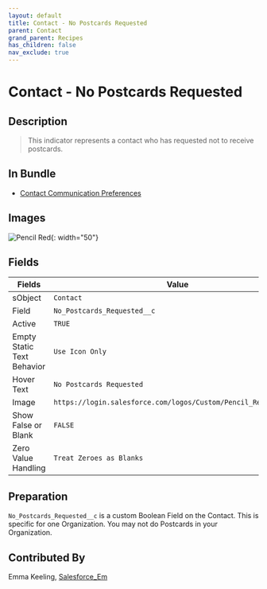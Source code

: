 ```yaml
---
layout: default
title: Contact - No Postcards Requested
parent: Contact
grand_parent: Recipes
has_children: false
nav_exclude: true
---
```



# Contact - No Postcards Requested

## Description
> This indicator represents a contact who has requested not to receive postcards.

## In Bundle
* [Contact Communication Preferences](../contact/bundle-contact-communication-preferences.md)

## Images 

![Pencil Red](https://login.salesforce.com/logos/Custom/Pencil_Red/logo.png){: width="50"}

## Fields

Fields | Value
-- | --
sObject | `Contact`
Field | `No_Postcards_Requested__c`
Active | `TRUE`
Empty Static Text Behavior | `Use Icon Only`
Hover Text | `No Postcards Requested`
Image | `https://login.salesforce.com/logos/Custom/Pencil_Red/logo.png`
Show False or Blank | `FALSE`
Zero Value Handling | `Treat Zeroes as Blanks`

## Preparation
`No_Postcards_Requested__c` is a custom Boolean Field on the Contact. This is specific for one Organization. You may not do Postcards in your Organization. 

## Contributed By
Emma Keeling, [Salesforce_Em](https://github.com/Salesforce-Em)